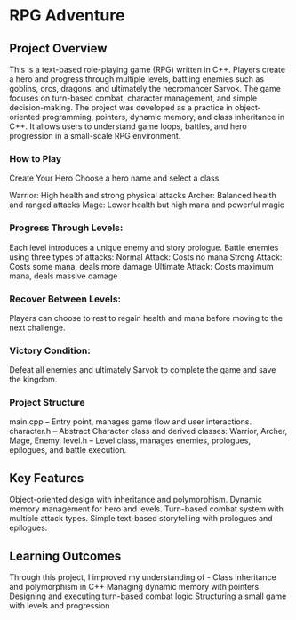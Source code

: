 # RPG Adventure
## Project Overview

This is a text-based role-playing game (RPG) written in C++. Players create a hero and progress through multiple levels, battling enemies such as goblins, orcs, dragons, and ultimately the necromancer Sarvok. The game focuses on turn-based combat, character management, and simple decision-making.
The project was developed as a practice in object-oriented programming, pointers, dynamic memory, and class inheritance in C++. It allows users to understand game loops, battles, and hero progression in a small-scale RPG environment.

### How to Play

Create Your Hero
Choose a hero name and select a class:

Warrior: High health and strong physical attacks
Archer: Balanced health and ranged attacks
Mage: Lower health but high mana and powerful magic

### Progress Through Levels:

Each level introduces a unique enemy and story prologue.
Battle enemies using three types of attacks:
Normal Attack: Costs no mana
Strong Attack: Costs some mana, deals more damage
Ultimate Attack: Costs maximum mana, deals massive damage

### Recover Between Levels:
Players can choose to rest to regain health and mana before moving to the next challenge.

### Victory Condition:
Defeat all enemies and ultimately Sarvok to complete the game and save the kingdom.

### Project Structure

main.cpp – Entry point, manages game flow and user interactions.
character.h – Abstract Character class and derived classes: Warrior, Archer, Mage, Enemy.
level.h – Level class, manages enemies, prologues, epilogues, and battle execution.

## Key Features

Object-oriented design with inheritance and polymorphism.
Dynamic memory management for hero and levels.
Turn-based combat system with multiple attack types.
Simple text-based storytelling with prologues and epilogues.

## Learning Outcomes

Through this project, I improved my understanding of -
Class inheritance and polymorphism in C++
Managing dynamic memory with pointers
Designing and executing turn-based combat logic
Structuring a small game with levels and progression
